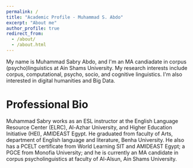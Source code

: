 ```yaml
---
permalink: /
title: "Academic Profile - Muhammad S. Abdo"
excerpt: "About me"
author_profile: true
redirect_from: 
  - /about/
  - /about.html
---
```


My name is Muhammad Sabry Abdo, and I'm an MA candiadate in corpus (psycho)linguistics at Ain Shams University. My research interests include corpus, computational, psycho, socio, and cognitive linguistics. I'm also interested in digital humanities and Big Data. 

Professional Bio
======
Muhammad Sabry works as an ESL instructor at the English Language Resource Center (ELRC), Al-Azhar University, and Higher Education Initiative (HEI), AMIDEAST Egypt. He graduated from faculty of Arts, department of English language and literature, Benha University. He also has a PCELT certificate from World Learning SIT and AMIDEAST Egypt; a PGCE from Monofia University; and he is currently an MA candidate in corpus psycholinguistics at faculty  of Al-Alsun, Ain Shams University.
